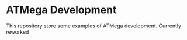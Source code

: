 # ATMega Development

This repository store some examples of ATMega development. Currently reworked
